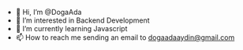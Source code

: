 - 👋 Hi, I’m @DogaAda
- 👀 I’m interested in Backend Development
- 🌱 I’m currently learning Javascript
- 📫 How to reach me sending an email to dogaadaaydin@gmail.com

<!---
DogaAda/DogaAda is a ✨ special ✨ repository because its `README.md` (this file) appears on your GitHub profile.
You can click the Preview link to take a look at your changes.
--->
